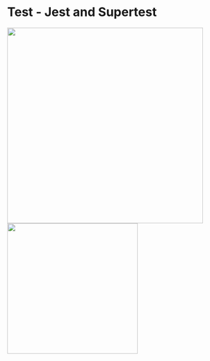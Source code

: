 # Test - Jest and Supertest
<img src="https://d34793v2cn2iyf.cloudfront.net/media/images/image00.width-1440.png" width="450px"> <img src="https://marsner.com/wp-content/uploads/test-driven-development-TDD.png" width="300px">

